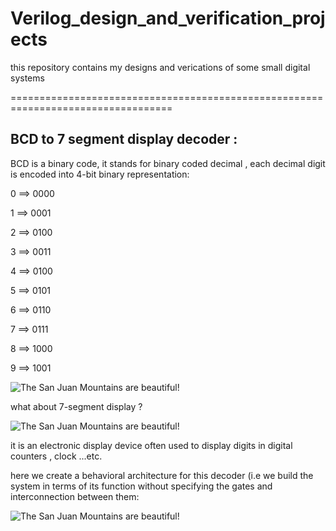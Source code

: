 # Verilog_design_and_verification_projects
this repository contains  my designs and verications of some small digital systems 

==================================================================================

## BCD to 7 segment display decoder :

BCD is a binary code, it stands for binary coded decimal , each decimal digit is encoded into 4-bit binary representation:

0 ==>  0000

1 ==>  0001

2 ==>  0100

3 ==>  0011

4 ==>  0100

5 ==>  0101

6 ==>  0110

7 ==>  0111

8 ==>  1000

9 ==>  1001

![The San Juan Mountains are beautiful!](/assets/images/san-juan-mountains.jpg "San Juan Mountains")

what about 7-segment display ?

![The San Juan Mountains are beautiful!](/assets/images/san-juan-mountains.jpg "San Juan Mountains")

it is an electronic display device often used to display digits in digital counters , clock ...etc.

here we create a behavioral architecture for this decoder (i.e we build the system in terms of its function without specifying the gates and interconnection between them:

![The San Juan Mountains are beautiful!](/assets/images/san-juan-mountains.jpg "San Juan Mountains")
